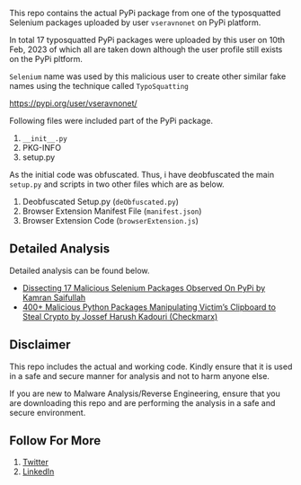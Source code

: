 
This repo contains the actual PyPi package from one of the typosquatted Selenium packages uploaded by user `vseravnonet` on PyPi platform.

In total 17 typosquatted PyPi packages were uploaded by this user on 10th Feb, 2023 of which all are taken down although the user profile still exists on the PyPi pltform.

`Selenium` name was used by this malicious user to create other similar fake names using the technique called `TypoSquatting`

https://pypi.org/user/vseravnonet/

Following files were included part of the PyPi package. 

1. `__init__.py`
2. PKG-INFO
3. setup.py

As the initial code was obfuscated. Thus, i have deobfuscated the main `setup.py` and scripts in two other files which are as below. 

1. Deobfuscated Setup.py (`deObfuscated.py`)
2. Browser Extension Manifest File (`manifest.json`)
3. Browser Extension Code (`browserExtension.js`)

## Detailed Analysis

Detailed analysis can be found below.

- [Dissecting 17 Malicious Selenium Packages Observed On PyPi by Kamran Saifullah](https://www.linkedin.com/pulse/dissecting-17-malicious-selenium-packages-observed-pypi-saifullah/)
- [400+ Malicious Python Packages Manipulating Victim’s Clipboard to Steal Crypto by Jossef Harush Kadouri (Checkmarx)](https://medium.com/checkmarx-security/17-malicious-python-packages-targeting-selenium-users-to-steal-crypto-8d24628ec656)

## Disclaimer

This repo includes the actual and working code. Kindly ensure that it is used in a safe and secure manner for analysis and not to harm anyone else. 

If you are new to Malware Analysis/Reverse Engineering, ensure that you are downloading this repo and are performing the analysis in a safe and secure environment. 

## Follow For More

1. [Twitter](https://twitter.com/deFr0ggy)
2. [LinkedIn](https://linkedin.com/in/KamranSaifullah)
